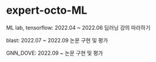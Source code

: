 # expert-octo-ML
ML
lab, tensorflow: 2022.04 ~ 2022.06 딥러닝 강의 따라하기

blast: 2022.07 ~ 2022.09 논문 구현 및 평가

GNN_DOVE: 2022.09 ~ 논문 구현 및 평가
